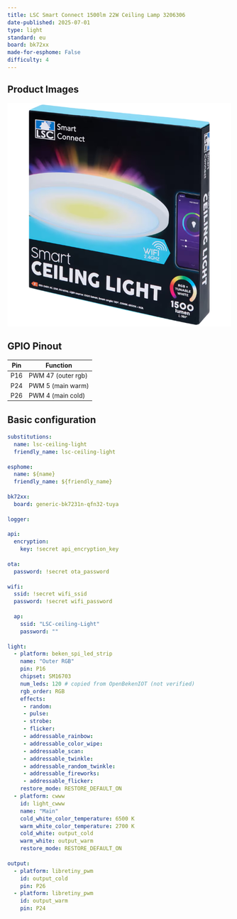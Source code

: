 ```yaml
---
title: LSC Smart Connect 1500lm 22W Ceiling Lamp 3206306
date-published: 2025-07-01
type: light
standard: eu
board: bk72xx
made-for-esphome: False
difficulty: 4
---
```


<!--
## Notice

(not checked if that works)
- This light is flashable using the latest tuya-cloudcutter with a compiled ESPHome binary.
-->

## Product Images

![light with box](image.png)

## GPIO Pinout

| Pin | Function           |
| --- | ------------------ |
| P16 | PWM 47 (outer rgb) |
| P24 | PWM 5  (main warm) |
| P26 | PWM 4  (main cold) |

## Basic configuration

```yml
substitutions:
  name: lsc-ceiling-light
  friendly_name: lsc-ceiling-light

esphome:
  name: ${name}
  friendly_name: ${friendly_name}

bk72xx:
  board: generic-bk7231n-qfn32-tuya

logger:

api:
  encryption:
    key: !secret api_encryption_key

ota:
  password: !secret ota_password

wifi:
  ssid: !secret wifi_ssid
  password: !secret wifi_password

  ap:
    ssid: "LSC-ceiling-Light"
    password: ""

light:
  - platform: beken_spi_led_strip
    name: "Outer RGB"
    pin: P16
    chipset: SM16703
    num_leds: 120 # copied from OpenBekenIOT (not verified)
    rgb_order: RGB
    effects:
     - random:
     - pulse:
     - strobe:
     - flicker:
     - addressable_rainbow:
     - addressable_color_wipe:
     - addressable_scan:
     - addressable_twinkle:
     - addressable_random_twinkle:
     - addressable_fireworks:
     - addressable_flicker:
    restore_mode: RESTORE_DEFAULT_ON
  - platform: cwww
    id: light_cwww
    name: "Main"
    cold_white_color_temperature: 6500 K
    warm_white_color_temperature: 2700 K
    cold_white: output_cold
    warm_white: output_warm
    restore_mode: RESTORE_DEFAULT_ON

output:
  - platform: libretiny_pwm
    id: output_cold
    pin: P26
  - platform: libretiny_pwm
    id: output_warm
    pin: P24
```

<!--
Source: https://www.elektroda.com/rtvforum/topic4095226.html
{
  "vendor": "Action",
  "bDetailed": "0",
  "name": "LSC Smart Connect 1500lm 22W Ceiling Lamp",
  "model": "3206306",
  "chip": "BK7231N",
  "board": "on PCB",
  "flags": "267264",
  "keywords": [
    "Deckenlampe",
    "light"
  ],
  "pins": {
    "16": "SM16703P_DIN;47",
    "24": "PWM;5",
    "26": "PWM;4"
  },
  "command": "startDriver SM16703P; SM16703P_Init 120; startDriver PixelAnim;",
  "image": "https://obrazki.elektroda.pl/2568990700_1735106079.png",
  "wiki": "https://www.elektroda.com/rtvforum/topic4095226.html"
}
-->
